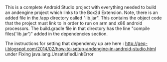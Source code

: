 This is a complete Android Studio project with everything needed to build an andengine project which links to the Box2d Extension. Note, there is an added file in the /app directory called "lib.jar". This contains the object code that the project must link to in order to run on arm and x86 android processors. The build.gradle file in that directory has the line "compile files('lib.jar')" added in the dependencies section.

The instructions for setting that dependency up are here : http://geq-i.blogspot.com/2014/02/how-to-setup-andengine-in-android-studio.html under Fixing java.lang.UnsatisfiedLinkError

